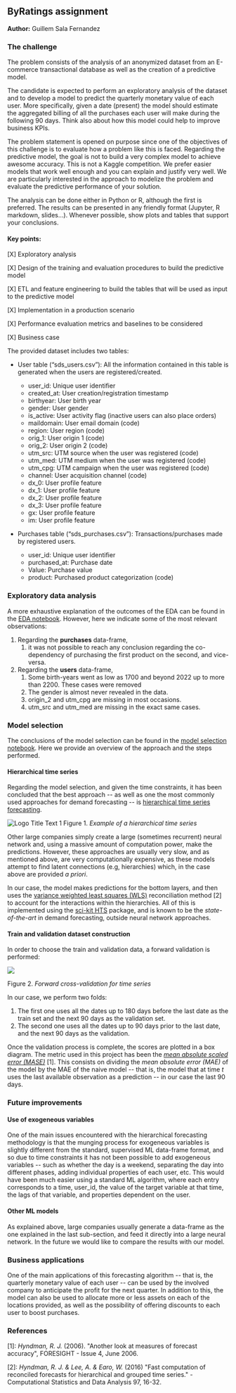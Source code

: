 ## ByRatings assignment
**Author:** Guillem Sala Fernandez
### The challenge
The problem consists of the analysis of an anonymized dataset from an E-commerce transactional database as well as the creation of a predictive model.

The candidate is expected to perform an exploratory analysis of the dataset and to develop a model to predict the quarterly monetary value of each user. More specifically, given a date (present) the model should estimate the aggregated billing of all the purchases each user will make during the following 90 days. Think also about how this model could help to improve business KPIs.

The problem statement is opened on purpose since one of the objectives of this challenge is to evaluate how a problem like this is faced. Regarding the predictive model, the goal is not to build a very complex model to achieve awesome accuracy. This is not a Kaggle competition. We prefer easier models that work well enough and you can explain and justify very well. We are particularly interested in the approach to modelize the problem and evaluate the predictive performance of your solution.

The analysis can be done either in Python or R, although the first is preferred. The results can be presented in any friendly format (Jupyter, R markdown, slides…). Whenever possible, show plots and tables that support your conclusions.

#### Key points:
[X] Exploratory analysis

[X] Design of the training and evaluation procedures to build the predictive model 

[X] ETL and feature engineering to build the tables that will be used as input to the predictive model

[X] Implementation in a production scenario

[X] Performance evaluation metrics and baselines to be considered

[X] Business case

The provided dataset includes two tables:
- User table (“sds_users.csv”): All the information contained in this table is generated when the users are registered/created.
  - user_id: Unique user identifier
  - created_at: User creation/registration timestamp
  - birthyear: User birth year
  - gender: User gender
  - is_active: User activity flag (inactive users can also place orders)
  - maildomain: User email domain (code)
  - region: User region (code)
  - orig_1: User origin 1 (code)
  - orig_2: User origin 2 (code)
  - utm_src: UTM source when the user was registered (code)
  - utm_med: UTM medium when the user was registered (code)
  - utm_cpg: UTM campaign when the user was registered (code)
  - channel: User acquisition channel (code)
  - dx_0: User profile feature
  - dx_1: User profile feature
  - dx_2: User profile feature
  - dx_3: User profile feature
  - gx: User profile feature
  - im: User profile feature

- Purchases table (“sds_purchases.csv”): Transactions/purchases made by registered users.
  - user_id: Unique user identifier
  - purchased_at: Purchase date
  - Value: Purchase value
  - product: Purchased product categorization (code)

### Exploratory data analysis
A more exhaustive explanation of the outcomes of the EDA can be found in the [EDA notebook](./notebooks/eda.ipynb). 
However, here we indicate some of the most relevant observations:
1. Regarding the **purchases** data-frame, 
   1. it was not possible to reach any conclusion regarding the co-dependency
   of purchasing the first product on the second, and vice-versa. 
2. Regarding the **users** data-frame,
   1. Some birth-years went as low as 1700 and beyond 2022 up to more than 2200. These cases
   were removed
   2. The gender is almost never revealed in the data. 
   3. origin_2 and utm_cpg are missing in most occasions.
   4. utm_src and utm_med are missing in the exact same cases.

### Model selection
The conclusions of the model selection can be found in the [model selection notebook](./notebooks/model_selection.ipynb). Here
we provide an overview of the approach and the steps performed. 
#### Hierarchical time series
Regarding the model selection, and given the time constraints, it has been concluded that the best approach
-- as well as one the most commonly used approaches for demand forecasting -- is
[hierarchical time series forecasting](https://otexts.com/fpp3/hierarchical.html).

![](https://www.researchgate.net/profile/Evangelos-Spiliotis/publication/344802492/figure/fig3/AS:949277576683521@1603336819604/Hierarchical-structure-of-the-time-series-included-in-the-examined-dataset.ppm "Logo Title Text 1")
Figure 1. *Example of a hierarchical time series*

Other large companies simply create a large (sometimes recurrent) neural network and, using a massive amount of computation power, make the predictions.
However, these approaches are usually very slow, and as mentioned above, are very computationally expensive, as these models
attempt to find latent connections (e.g, hierarchies) which, in the case above are provided *a priori*.

In our case, the model makes predictions for the bottom layers, and then uses the [variance weighted least squares
(WLS)](https://scikit-hts.readthedocs.io/en/latest/hts.html#hts.functions.optimal_combination) reconciliation method [2] to account for the
interactions within the hierarchies. All of this is implemented using the [sci-kit HTS](https://scikit-hts.readthedocs.io/en/latest/)
package, and is known to be the *state-of-the-art* in demand forecasting, outside neural network approaches.

#### Train and validation dataset construction
In order to choose the train and validation data, a forward validation is performed:

![](https://miro.medium.com/max/1204/1*qvdnPF8ETV9mFdMT0Y_BBA.png)

Figure 2. *Forward cross-validation for time series*

In our case, we perform two folds:
1. The first one uses all the dates up to 180 days before the last date as the train set and the next 90 days as the validation
set. 
2. The second one uses all the dates up to 90 days prior to the last date, and the next 90 days as the validation. 

Once the validation process is complete, the scores are plotted in a box diagram. The metric used in this project has been
the *[mean absolute scaled error (MASE)](https://en.wikipedia.org/wiki/Mean_absolute_scaled_error)* [1]. This consists on dividing
the *mean absolute error (MAE)* of the model by the MAE of the naive model -- that is, the model that
at time *t* uses the last available observation as a prediction -- in our case the last 90 days. 

### Future improvements
#### Use of exogeneous variables
One of the main issues encountered with the hierarchical forecasting methodology is that the munging process for exogeneous
variables is slightly different from the standard, supervised ML data-frame format, and so due to time constraints
it has not been possible to add exogeneous variables -- such as whether the day is a weekend, separating the day into different phases,
adding individual properties of each user, etc. This would have been much easier using a standard ML algorithm, where each entry
corresponds to a time, user_id, the value of the target variable at that time, the lags of that variable, and properties 
dependent on the user. 
#### Other ML models
As explained above, large companies usually generate a data-frame as the one explained in the last sub-section, 
and feed it directly into a large neural network. In the future we would like to compare the results with our model. 

### Business applications
One of the main applications of this forecasting algorithm -- that is, the quarterly monetary value of each user -- can 
be used by the involved company to anticipate the profit for the next quarter. In addition to this, the model can also
be used to allocate more or less assets on each of the locations provided, as well as the possibility of offering
discounts to each user to boost purchases. 


### References
[1]: *Hyndman, R. J.* (2006). "Another look at measures of forecast accuracy", FORESIGHT - Issue 4, June 2006.

[2]: *Hyndman, R. J. & Lee, A. & Earo, W.* (2016) "Fast computation of reconciled forecasts for hierarchical and grouped time series." - Computational Statistics and Data Analysis 97, 16-32.